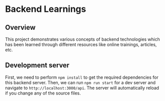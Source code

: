 # Backend Learnings

## Overview

This project demonstrates various concepts of backend technologies which has been learned through different resources like online trainings, articles, etc.

## Development server

First, we need to perform `npm install` to get the required dependencies for this backend server. Then, we can run `npm run start` for a dev server and navigate to `http://localhost:3000/api`. The server will automatically reload if you change any of the source files.
